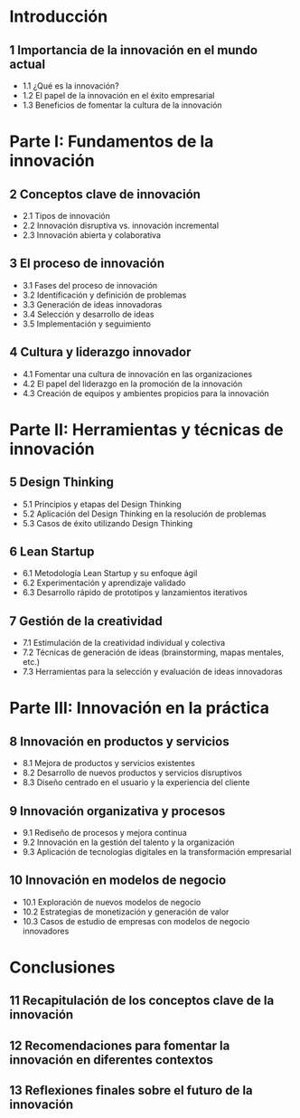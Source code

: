 # Introducción
## 1 Importancia de la innovación en el mundo actual
- 1.1 ¿Qué es la innovación?
- 1.2 El papel de la innovación en el éxito empresarial
- 1.3 Beneficios de fomentar la cultura de la innovación

# Parte I: Fundamentos de la innovación
## 2 Conceptos clave de innovación
- 2.1 Tipos de innovación
- 2.2 Innovación disruptiva vs. innovación incremental
- 2.3 Innovación abierta y colaborativa

## 3 El proceso de innovación
- 3.1 Fases del proceso de innovación
- 3.2 Identificación y definición de problemas
- 3.3 Generación de ideas innovadoras
- 3.4 Selección y desarrollo de ideas
- 3.5 Implementación y seguimiento

## 4 Cultura y liderazgo innovador
- 4.1 Fomentar una cultura de innovación en las organizaciones
- 4.2 El papel del liderazgo en la promoción de la innovación
- 4.3 Creación de equipos y ambientes propicios para la innovación

# Parte II: Herramientas y técnicas de innovación
## 5 Design Thinking
- 5.1 Principios y etapas del Design Thinking
- 5.2 Aplicación del Design Thinking en la resolución de problemas
- 5.3 Casos de éxito utilizando Design Thinking

## 6 Lean Startup
- 6.1 Metodología Lean Startup y su enfoque ágil
- 6.2 Experimentación y aprendizaje validado
- 6.3 Desarrollo rápido de prototipos y lanzamientos iterativos

## 7 Gestión de la creatividad
- 7.1 Estimulación de la creatividad individual y colectiva
- 7.2 Técnicas de generación de ideas (brainstorming, mapas mentales, etc.)
- 7.3 Herramientas para la selección y evaluación de ideas innovadoras

# Parte III: Innovación en la práctica
## 8 Innovación en productos y servicios
- 8.1 Mejora de productos y servicios existentes
- 8.2 Desarrollo de nuevos productos y servicios disruptivos
- 8.3 Diseño centrado en el usuario y la experiencia del cliente

## 9 Innovación organizativa y procesos
- 9.1 Rediseño de procesos y mejora continua
- 9.2 Innovación en la gestión del talento y la organización
- 9.3 Aplicación de tecnologías digitales en la transformación empresarial

## 10 Innovación en modelos de negocio
-  10.1 Exploración de nuevos modelos de negocio
-  10.2 Estrategias de monetización y generación de valor
-  10.3 Casos de estudio de empresas con modelos de negocio innovadores

# Conclusiones
## 11 Recapitulación de los conceptos clave de la innovación
## 12 Recomendaciones para fomentar la innovación en diferentes contextos
## 13 Reflexiones finales sobre el futuro de la innovación
